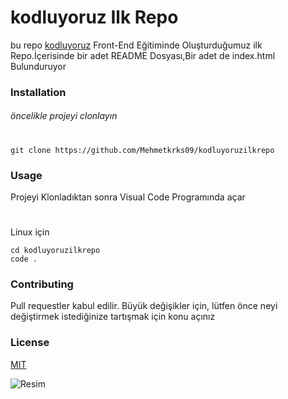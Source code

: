 # kodluyoruz Ilk Repo
 bu repo [kodluyoruz](www.kodluyoruz.org) Front-End Eğitiminde Oluşturduğumuz ilk Repo.İçerisinde bir adet README Dosyası,Bir adet de index.html Bulunduruyor

### Installation
###### öncelikle projeyi clonlayın
#
```
git clone https://github.com/Mehmetkrks09/kodluyoruzilkrepo
```
### Usage

Projeyi Klonladıktan sonra Visual Code Programında açar
#
Linux için
```
cd kodluyoruzilkrepo
code .
```

### Contributing
Pull requestler kabul edilir. Büyük değişikler için, lütfen önce neyi değiştirmek istediğinize tartışmak için konu açınız
### License
[MIT]()

![Resim](https://resimyukle.imageupload.workers.dev/Xgip4gOh_2.png)
